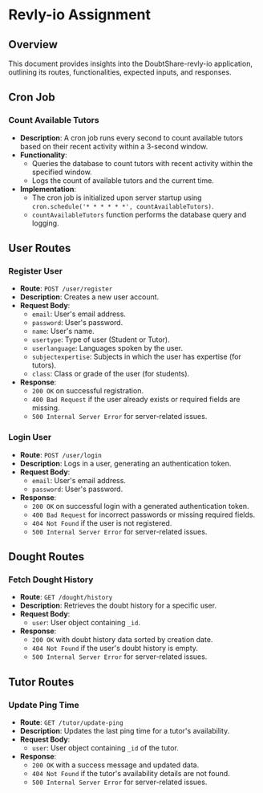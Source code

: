# Revly-io Assignment

## Overview

This document provides insights into the DoubtShare-revly-io application, outlining its routes, functionalities, expected inputs, and responses.

## Cron Job

### Count Available Tutors

- **Description**: A cron job runs every second to count available tutors based on their recent activity within a 3-second window.
- **Functionality**:
  - Queries the database to count tutors with recent activity within the specified window.
  - Logs the count of available tutors and the current time.
- **Implementation**:
  - The cron job is initialized upon server startup using `cron.schedule('* * * * * *', countAvailableTutors)`.
  - `countAvailableTutors` function performs the database query and logging.

## User Routes

### Register User

- **Route**: `POST /user/register`
- **Description**: Creates a new user account.
- **Request Body**:
  - `email`: User's email address.
  - `password`: User's password.
  - `name`: User's name.
  - `usertype`: Type of user (Student or Tutor).
  - `userlanguage`: Languages spoken by the user.
  - `subjectexpertise`: Subjects in which the user has expertise (for tutors).
  - `class`: Class or grade of the user (for students).
- **Response**:
  - `200 OK` on successful registration.
  - `400 Bad Request` if the user already exists or required fields are missing.
  - `500 Internal Server Error` for server-related issues.

### Login User

- **Route**: `POST /user/login`
- **Description**: Logs in a user, generating an authentication token.
- **Request Body**:
  - `email`: User's email address.
  - `password`: User's password.
- **Response**:
  - `200 OK` on successful login with a generated authentication token.
  - `400 Bad Request` for incorrect passwords or missing required fields.
  - `404 Not Found` if the user is not registered.
  - `500 Internal Server Error` for server-related issues.

## Dought Routes

### Fetch Dought History

- **Route**: `GET /dought/history`
- **Description**: Retrieves the doubt history for a specific user.
- **Request Body**:
  - `user`: User object containing `_id`.
- **Response**:
  - `200 OK` with doubt history data sorted by creation date.
  - `404 Not Found` if the user's doubt history is empty.
  - `500 Internal Server Error` for server-related issues.

## Tutor Routes

### Update Ping Time

- **Route**: `GET /tutor/update-ping`
- **Description**: Updates the last ping time for a tutor's availability.
- **Request Body**:
  - `user`: User object containing `_id` of the tutor.
- **Response**:
  - `200 OK` with a success message and updated data.
  - `404 Not Found` if the tutor's availability details are not found.
  - `500 Internal Server Error` for server-related issues.

